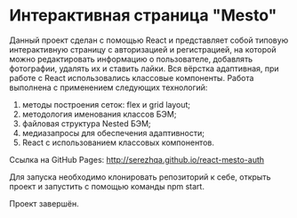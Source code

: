 # Интерактивная страница "Mesto"

Данный проект сделан с помощью React и представляет собой типовую интерактивную страницу с авторизацией и регистрацией, на которой можно редактировать информацию о пользователе, добавлять фотографии, удалять их и ставить лайки. Вся вёрстка адаптивная, при работе с React использовались классовые компоненты.
Работа выполнена с применением следующих технологий:
1. методы построения сеток: flex и grid layout;
2. методология именования классов БЭМ;
3. файловая структура Nested БЭМ;
4. медиазапросы для обеспечения адаптивности;
5. React с использованием классовых компонентов.

Ссылка на GitHub Pages: http://serezhqa.github.io/react-mesto-auth

Для запуска необходимо клонировать репозиторий к себе, открыть проект и запустить с помощью команды npm start.

Проект завершён.
